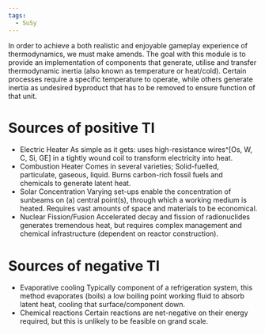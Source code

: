 ```yaml
---
tags:
  - SuSy
---
```


In order to achieve a both realistic and enjoyable gameplay experience of thermodynamics, we must make amends.
The goal with this module is to provide an implementation of components that generate, utilise and transfer thermodynamic inertia (also known as temperature or heat/cold). 
Certain processes require a specific temperature to operate, while others generate inertia as undesired byproduct that has to be removed to ensure function of that unit. 
# Sources of positive TI
- Electric Heater
	As simple as it gets: uses high-resistance wires^[Os, W, C, Si, GE] in a tightly wound coil to transform electricity into heat. 
- Combustion Heater
	Comes in several varieties; Solid-fuelled, particulate, gaseous, liquid. 
	Burns carbon-rich fossil fuels and chemicals to generate latent heat. 
- Solar Concentration
	Varying set-ups enable the concentration of sunbeams on (a) central point(s), through which a working medium is heated. Requires vast amounts of space and materials to be economical. 
- Nuclear Fission/Fusion
	Accelerated decay and fission of radionuclides generates tremendous heat, but requires complex management and chemical infrastructure (dependent on reactor construction). 
# Sources of negative TI
- Evaporative cooling
	Typically component of a refrigeration system, this method evaporates (boils) a low boiling point working fluid to absorb latent heat, cooling that surface/component down. 
- Chemical reactions
	Certain reactions are net-negative on their energy required, but this is unlikely to be feasible on grand scale.
